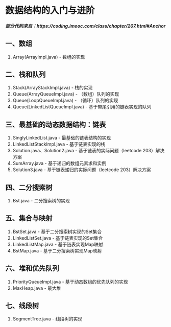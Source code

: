 # 数据结构的入门与进阶

<h5>部分代码来自：https://coding.imooc.com/class/chapter/207.html#Anchor</h5>

## 一、数组

1. Array(ArrayImpl.java) - 数组的实现

## 二、栈和队列

1. Stack(ArrayStackImpl.java) - 栈的实现
2. Queue(ArrayQueueImpl.java) - （数组）队列的实现
3. Queue(LoopQueueImpl.java) - （循环）队列的实现
4. Queue(LinkedListQueueImpl.java) - 基于带尾引用的链表实现的队列

## 三、最基础的动态数据结构：链表

1. SinglyLinkedList.java - 最基础的链表结构的实现
2. LinkedListStackImpl.java - 基于链表实现的栈
3. Solution.java、Solution2.java - 基于链表的实际问题（leetcode 203）解决方案
4. SumArray.java - 基于递归的数组元素求和实例
5. Solution3.java - 基于链表递归的实际问题（leetcode 203）解决方案

## 四、二分搜索树

1. Bst.java - 二分搜索树的实现

## 五、集合与映射

1. BstSet.java - 基于二分搜索树实现的Set集合
2. LinkedListSet.java - 基于链表实现的Set集合
3. LinkedListMap.java - 基于链表实现Map映射
4. BstMap.java - 基于二分搜索树实现Map映射

## 六、堆和优先队列

1. PriorityQueueImpl.java - 基于动态数组的优先队列的实现
2. MaxHeap.java - 最大堆

## 七、线段树
1. SegmentTree.java - 线段树的实现

